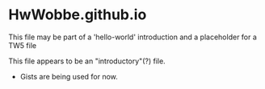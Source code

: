 # HwWobbe.github.io
This file may be part of a 'hello-world' introduction and a placeholder for a TW5 file

This file appears to be an "introductory"(?) file.

* Gists are being used for now.
